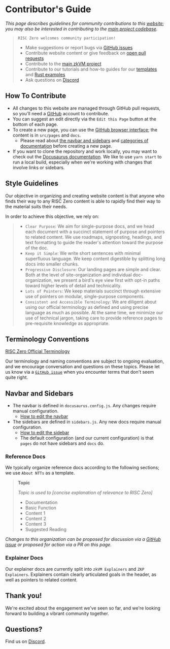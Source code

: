 # Contributor's Guide

_This page describes guidelines for community contributions to this [website][risczero-website]; you may also be interested in contributing to the [main project codebase][risc0-repo]._

> `RISC Zero welcomes community participation!`
>
> - Make suggestions or report bugs via [GitHub issues][website-issue]
> - Contribute website content or give feedback on [open pull requests][website-pr]
> - Contribute to the [main zkVM project][risc0-repo]
> - Contribute to our tutorials and how-to guides for our [templates] and [Rust examples]
> - Ask questions on [Discord]

## How To Contribute

- All changes to this website are managed through GitHub pull requests, so you'll need a [GitHub] account to contribute.
- You can suggest an edit directly via the `Edit this Page` button at the bottom of each page.
- To create a new page, you can use the [GitHub browser interface][risczero-website]; the content is in `src/pages` and `docs`.
  - Please read about [the navbar and sidebars](./contributors-guide.md#navbar-and-sidebars) and [categories of documentation](./contributors-guide.md#categories-of-documentation) before creating a new page.
- If you want to clone the repository and work locally, you may want to check out the [Docusaurus documentation].
  We like to use `yarn start` to run a local build, especially when we're working with changes that involve links or sidebars.

## Style Guidelines

Our objective in organizing and creating website content is that anyone who finds their way to any RISC Zero content is able to rapidly find their way to the material suits their needs.

In order to achieve this objective, we rely on:

> - `Clear Purpose`: We aim for single-purpose docs, and we head each document with a succinct statement of purpose and pointers to related content.
>   We use roadmaps, signposting, headings, and text formatting to guide the reader's attention toward the purpose of the doc.
> - `Keep it Simple`: We write short sentences with minimal superfluous language.
>   We keep content digestible by splitting long docs into smaller chunks.
> - `Progressive Disclosure`: Our landing pages are simple and clear.
>   Both at the level of site-organization and individual doc-organization, we present a bird's eye view first with opt-in paths toward higher levels of detail and technicality.
> - `Lots of Pointers`: We keep materials succinct through extensive use of pointers on modular, single-purpose components.
> - `Consistent and Accessible Terminology`: We are diligent about using our official terminology as defined and using precise language as much as possible.
>   At the same time, we minimize our use of technical jargon, taking care to provide reference pages to pre-requisite knowledge as appropriate.

## Terminology Conventions

[RISC Zero Official Terminology][terminology]

Our terminology and naming conventions are subject to ongoing evaluation, and we encourage conversation and questions on these topics.
Please let us know via a [`GitHub issue`][website-issue] when you encounter terms that don't seem quite right.

## Navbar and Sidebars

- The navbar is defined in `docusaurus.config.js`. Any changes require manual configuration.
  - [How to edit the navbar][docusaurus-config]
- The sidebars are defined in `sidebars.js`. Any new docs require manual configuration.
  - [How to edit the sidebar][docusaurus-sidebar]
  - The default configuration (and our current configuration) is that `pages` do not have sidebars and `docs` do.

### Reference Docs

We typically organize reference docs according to the following sections; we use `About NTTs` as a template.

> **Topic**
>
> _Topic is used to [concise explanation of relevance to RISC Zero]_
>
> - Documentation
> - Basic Function
> - Content 1
> - Content 2
> - Content 3
> - Suggested Reading

_Changes to this organization can be proposed for discussion via a [GitHub issue][website-issue] or proposed for action via a PR on this page._

### Explainer Docs

Our explainer docs are currently split into `zkVM Explainers` and `ZKP Explainers`.
Explainers contain clearly articulated goals in the header, as well as pointers to related content.

## Thank you!

We're excited about the engagement we've seen so far, and we're looking forward to building a vibrant community together.

## Questions?

Find us on [Discord].


[risczero-website]: https://www.github.com/risc0/website
[risc0-repo]: https://github.com/risc0/risc0
[Discord]: https://discord.gg/risczero
[Rust examples]: https://github.com/risc0/risc0/tree/v0.18.0/examples
[templates]: https://github.com/risc0/risc0/tree/main/templates
[website-pr]: https://github.com/risc0/website/pulls
[website-issue]: https://github.com/risc0/website/issues
[GitHub]: https://github.com
[Docusaurus documentation]: https://docusaurus.io/docs/installation
[terminology]: ./terminology.md
[docusaurus-config]: https://docusaurus.io/docs/api/docusaurus-config
[docusaurus-sidebar]: https://docusaurus.io/docs/sidebar
